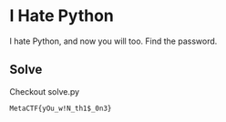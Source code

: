 # I Hate Python
I hate Python, and now you will too. Find the password.

## Solve
Checkout solve.py

`MetaCTF{yOu_w!N_th1$_0n3}`